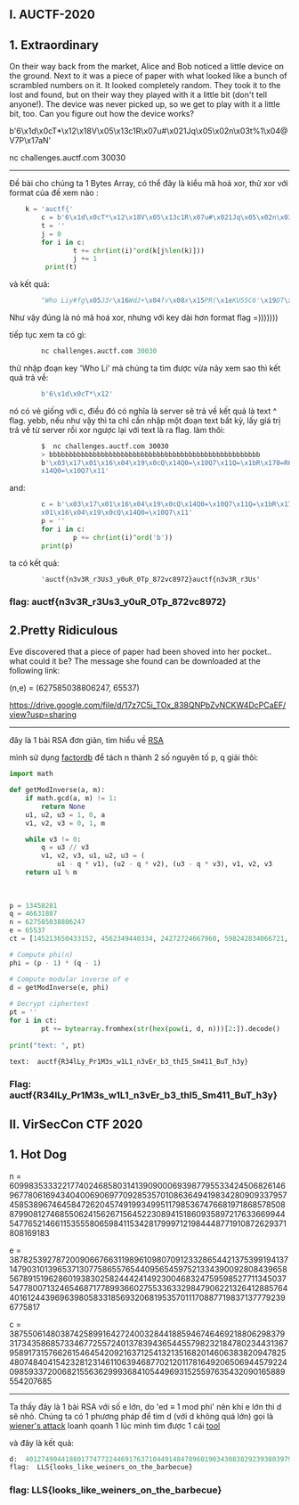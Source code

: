 ## I.	AUCTF-2020
## 1.	Extraordinary

On their way back from the market, Alice and Bob noticed a little device on the ground. Next to it was a piece of paper with what looked like a bunch of scrambled numbers on it. It looked completely random. They took it to the lost and found, but on their way they played with it a little bit (don't tell anyone!). The device was never picked up, so we get to play with it a little bit, too. Can you figure out how the device works?

b'6\x1d\x0cT*\x12\x18V\x05\x13c1R\x07u#\x021Jq\x05\x02n\x03t%1\\x04@V7P\\x17aN'

nc challenges.auctf.com 30030


----------------------------------------------------
Đề bài cho chúng ta 1 Bytes Array, có thể đây là kiểu mã hoá xor, thử xor với format của đề xem nào :
```python
	k = 'auctf{'
        c = b'6\x1d\x0cT*\x12\x18V\x05\x13c1R\x07u#\x021Jq\x05\x02n\x03t%1\\x04@V7P\\x17aN'
        t = ''
        j = 0
        for i in c:
                t += chr(int(i)^ord(k[j%len(k)]))
                j += 1
         print(t)
```
và kết quả:
```python
        "Who Liy#fg\x05J3r\x16WdJ+\x04fv\x08x\x15PR(\x1eKU55C6'\x19DT\x15("
```
Như vậy đúng là nó mã hoá xor, nhưng với key dài hơn format flag =)))))))

tiếp tục xem ta có gì:
```python
        nc challenges.auctf.com 30030
```
thử nhập đoạn key 'Who Li' mà chúng ta tìm được vừa nãy xem sao thì kết quả trả về:
```python
        b'6\x1d\x0cT*\x12'
```
nó có vẻ giống với c, điều đó có nghĩa là server sẽ trả về kết quả là text ^ flag.  yebb, nếu như vậy thì ta chỉ cần nhập
một đoạn text bất kỳ, lấy giá trị trả về từ server rồi xor ngược lại với text là ra flag.
làm thôi:
```bash
        $  nc challenges.auctf.com 30030
        > bbbbbbbbbbbbbbbbbbbbbbbbbbbbbbbbbbbbbbbbbbbbbbbbbbbbb
        b'\x03\x17\x01\x16\x04\x19\x0cQ\x14Q0=\x10Q7\x11Q=\x1bR\x170=R6\x12=ZUP\x14\x01Z[UP\x1f\x03\x17\x01\x16\x04\x19\x0cQ\
        x14Q0=\x10Q7\x11'
```
and:
```python
        c = b'\x03\x17\x01\x16\x04\x19\x0cQ\x14Q0=\x10Q7\x11Q=\x1bR\x170=R6\x12=ZUP\x14\x01Z[UP\x1f\x03\x17\
        x01\x16\x04\x19\x0cQ\x14Q0=\x10Q7\x11'
        p = ''
        for i in c:
                p += chr(int(i)^ord('b'))
        print(p)
```
ta có kết quả:
```pythone
        'auctf{n3v3R_r3Us3_y0uR_0Tp_872vc8972}auctf{n3v3R_r3Us'
 ```
 
 ### flag: auctf{n3v3R_r3Us3_y0uR_0Tp_872vc8972}
 
 ## 2.Pretty Ridiculous
 
 Eve discovered that a piece of paper had been shoved into her pocket.. what could it be? The message she found can be downloaded at the following link:

(n,e) = (627585038806247, 65537)

https://drive.google.com/file/d/17z7C5i_TOx_838QNPbZvNCKW4DcPCaEF/view?usp=sharing

----------------------------------------------------
đây là 1 bài RSA đơn giản, tìm hiểu về [RSA](https://vi.wikipedia.org/wiki/RSA_(m%C3%A3_h%C3%B3a))

mình sử dụng [factordb](http://factordb.com/) để tách n thành 2 số nguyên tố p, q
giải thôi:
```python
import math

def getModInverse(a, m):
    if math.gcd(a, m) != 1:
        return None
    u1, u2, u3 = 1, 0, a
    v1, v2, v3 = 0, 1, m

    while v3 != 0:
        q = u3 // v3
        v1, v2, v3, u1, u2, u3 = (
            u1 - q * v1), (u2 - q * v2), (u3 - q * v3), v1, v2, v3
    return u1 % m
    
    
    
p = 13458281
q = 46631887
n = 627585038806247
e = 65537
ct = [145213650433152, 4562349440334, 24272724667960, 598242834066721, 89584939111364, 426756492371444, 511701778613016, 551732685650248, 296367799892003, 63113462897284, 198510931603899, 321201931522255, 401044612595398, 542697603423052, 213898535689643, 275839755798105, 185841409622217, 551732685650248, 121188708737752, 401044612595398, 512808963720303, 275839755798105, 198510931603899, 275839755798105, 401044612595398, 174484844253615, 551732685650248, 174486913717420, 575163265381617, 213898535689643, 401044612595398, 49103824223436, 551732685650248, 401044612595398, 598242834066721, 202722428784490, 306606077829794, 53801100921263, 401044612595398, 184805755675232, 405971446461049, 296367799892003, 275839755798105, 275839755798105, 401044612595398, 358054299396778, 4562349440334, 320837325468842, 401044612595398, 202722428784490, 551732685650248, 321201931522255, 228350651363859]

# Compute phi(n)
phi = (p - 1) * (q - 1)

# Compute modular inverse of e
d = getModInverse(e, phi)    
      
# Decrypt ciphertext
pt = ''
for i in ct:
        pt += bytearray.fromhex(str(hex(pow(i, d, n)))[2:]).decode()
        
print("text: ", pt)
```

```python
text:  auctf{R34lLy_Pr1M3s_w1L1_n3vEr_b3_thI5_Sm411_BuT_h3y}
```
### Flag: auctf{R34lLy_Pr1M3s_w1L1_n3vEr_b3_thI5_Sm411_BuT_h3y}

## II. VirSecCon CTF 2020

## 1. Hot Dog

n = 609983533322177402468580314139090006939877955334245068261469677806169434040069069770928535701086364941983428090933795745853896746458472620457491993499511798536747668197186857850887990812746855062415626715645223089415186093589721763366994454776521466115355580659841153428179997121984448771910872629371808169183

e = 387825392787200906676631198961098070912332865442137539919413714790310139653713077586557654409565459752133439009280843965856789151962860193830258244424149230046832475959852771134503754778007132465468717789936602755336332984790622132641288576440161244396963980583318569320681953570111708877198371377792396775817

c = 387550614803874258991642724003284418859467464692188062983793173435868573346772557240137839436544557982321847802344313679589173157662615464542092163712541321351682014606383820947825480748404154232812314611063946877021201178164920650694457922409859337200682155636299936841054496931525597635432090165889554207685

----------------------------------------------------

Ta thấy đây là 1 bài RSA với số e lớn, do 'ed ≡ 1 mod phi' nên khi e lớn thì d sẽ nhỏ.
Chúng ta có 1 phương pháp để tìm d (với d không quá lớn) gọi là [wiener's attack](https://en.wikipedia.org/wiki/Wiener%27s_attack)
loanh qoanh 1 lúc mình tìm được 1 cái [tool](https://github.com/pablocelayes/rsa-wiener-attack)

và đây là kết quả:
```python
d:  40127490441880177477224469176371044914847896019034308382923938039797354608313
flag:  LLS{looks_like_weiners_on_the_barbecue}
```
### flag:  LLS{looks_like_weiners_on_the_barbecue}
